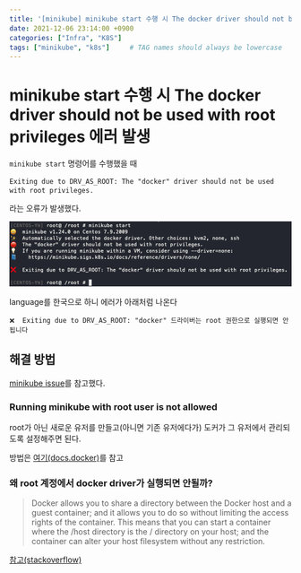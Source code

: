 ```yaml
---
title: '[minikube] minikube start 수행 시 The docker driver should not be used with root privileges 에러 발생'
date: 2021-12-06 23:14:00 +0900
categories: ["Infra", "K8S"]
tags: ["minikube", "k8s"]     # TAG names should always be lowercase
---
```


# minikube start 수행 시 The docker driver should not be used with root privileges 에러 발생

`minikube start` 명령어를 수행했을 때

    Exiting due to DRV_AS_ROOT: The "docker" driver should not be used with root privileges.

라는 오류가 발생했다.

![사진](https://raw.githubusercontent.com/lyw1217/TIL/main/Infra/images/minikube_start_docker_should_not_be_used_with_root.png)

language를 한국으로 하니 에러가 아래처럼 나온다

    ❌  Exiting due to DRV_AS_ROOT: "docker" 드라이버는 root 권한으로 실행되면 안 됩니다

## 해결 방법

[minikube issue](https://github.com/kubernetes/minikube/issues/7903)를 참고했다.

### Running minikube with root user is not allowed

root가 아닌 새로운 유저를 만들고(아니면 기존 유저에다가) 도커가 그 유저에서 관리되도록 설정해주면 된다.

방법은 [여기(docs.docker)](https://docs.docker.com/engine/install/linux-postinstall/#manage-docker-as-a-non-root-user)를 참고

### 왜 root 계정에서 docker driver가 실행되면 안될까?

>Docker allows you to share a directory between the Docker host and a guest container; and it allows you to do so without limiting the access rights of the container. This means that you can start a container where the /host directory is the / directory on your host; and the container can alter your host filesystem without any restriction.

[참고(stackoverflow)](https://stackoverflow.com/questions/68984450/minikube-why-the-docker-driver-should-not-be-used-with-root-privileges)
